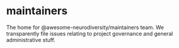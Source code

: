 # maintainers
The home for @awesome-neurodiversity/maintainers team. We transparently file issues relating to project governance and general administrative stuff.
